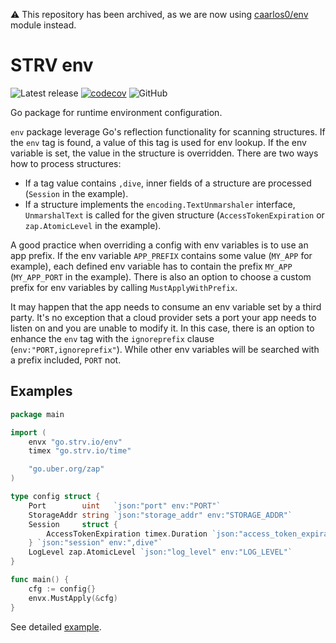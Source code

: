 ⚠️ This repository has been archived, as we are now using [caarlos0/env](https://github.com/caarlos0/env) module instead.

# STRV env

![Latest release][release]
[![codecov][codecov-img]][codecov]
![GitHub][license]

Go package for runtime environment configuration.

`env` package leverage Go's reflection functionality for scanning structures. If the `env` tag is found, a value of this tag is used for
env lookup. If the env variable is set, the value in the structure is overridden. There are two ways how to process structures:
- If a tag value contains `,dive`, inner fields of a structure are processed (`Session` in the example).
- If a structure implements the `encoding.TextUnmarshaler` interface, `UnmarshalText` is called for the given structure (`AccessTokenExpiration` or `zap.AtomicLevel` in the example).

A good practice when overriding a config with env variables is to use an app prefix. If the env variable `APP_PREFIX` contains some
value (`MY_APP` for example), each defined env variable has to contain the prefix `MY_APP` (`MY_APP_PORT` in the example). There is also an option
to choose a custom prefix for env variables by calling `MustApplyWithPrefix`.

It may happen that the app needs to consume an env variable set by a third party. It's no exception that a cloud provider sets a port your app needs to listen on
and you are unable to modify it. In this case, there is an option to enhance the `env` tag with the `ignoreprefix` clause (`env:"PORT,ignoreprefix"`). While
other env variables will be searched with a prefix included, `PORT` not.

## Examples
```go
package main

import (
	envx "go.strv.io/env"
	timex "go.strv.io/time"

	"go.uber.org/zap"
)

type config struct {
	Port        uint   `json:"port" env:"PORT"`
	StorageAddr string `json:"storage_addr" env:"STORAGE_ADDR"`
	Session     struct {
		AccessTokenExpiration timex.Duration `json:"access_token_expiration" env:"SESSION_ACCESS_TOKEN_EXPIRATION"`
	} `json:"session" env:",dive"`
	LogLevel zap.AtomicLevel `json:"log_level" env:"LOG_LEVEL"`
}

func main() {
	cfg := config{}
	envx.MustApply(&cfg)
}
```

See detailed [example](./example_test.go).

[release]: https://img.shields.io/github/v/release/strvcom/strv-backend-go-env
[codecov]: https://codecov.io/gh/strvcom/strv-backend-go-env
[codecov-img]: https://codecov.io/gh/strvcom/strv-backend-go-env/branch/master/graph/badge.svg?token=0R45D7QB8L
[license]: https://img.shields.io/github/license/strvcom/strv-backend-go-env
